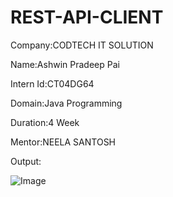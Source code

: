 # REST-API-CLIENT
Company:CODTECH IT SOLUTION

Name:Ashwin Pradeep Pai

Intern Id:CT04DG64

Domain:Java Programming

Duration:4 Week

Mentor:NEELA SANTOSH

Output:



![Image](https://github.com/user-attachments/assets/eece2e01-396d-4950-ba0e-c7ae4a646ba7)
